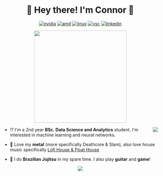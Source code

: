 
<h1 align="center">   
🍣 Hey there! I'm Connor 🍚 </h3>

<p align="center"><a href="https://www.gigabyte.com/uk/Graphics-Card/GV-N208SGAMINGOC-WHITE-8GD"><img src="https://img.shields.io/badge/NVIDIA-RTX2080S-76B900?style=for-the-badge&amp;logo=nvidia&amp;logoColor=white" alt="nvidia"></a> 
<a href="https://www.amd.com/en/products/cpu/amd-ryzen-7-5800x"><img src="https://img.shields.io/badge/AMD-Ryzen_7_5800X-ED1C24?style=for-the-badge&amp;logo=amd&amp;logoColor=white" alt="amd"></a> <a href="https://ubuntu.com"><img src="https://img.shields.io/badge/Ubuntu-E95420?style=for-the-badge&amp;logo=ubuntu&amp;logoColor=white" alt="linux"></a> 
<a href="https://code.visualstudio.com"><img src="https://img.shields.io/badge/Visual_Studio_Code-0078D4?style=for-the-badge&amp;logo=visual%20studio%20code&amp;logoColor=white" alt="vsc"></a>
<a href="https://www.linkedin.com/in/connorbrook/"><img src="https://img.shields.io/badge/LinkedIn-0077B5?style=for-the-badge&amp;logo=linkedin&amp;logoColor=white" alt="linkedin"></a></p>

<p align="center">
  <img src="https://imgur.com/74Oe9IA.jpeg" height="300"/>
</p>

<img align="right" src="https://github-readme-stats.vercel.app/api/top-langs/?username=Viibrant&layout=compact">

- ⁉️  I'm a 2nd year **BSc. Data Science and Analytics** student. I'm interested in machine learning and neural networks.

- 🎼 Love my **metal** (more specifically Deathcore & Slam), also love house music specifically [Lofi House & Float House](https://open.spotify.com/playlist/0lvLQrp4VqEj5cO8dh0p3k?si=0f6912fc93f646db)

- 🥋 I do **Brazilian Jujitsu** in my spare time. I also play **guitar** and **game**!


<p align="center"><a href="https://hits.seeyoufarm.com"><img src="https://hits.seeyoufarm.com/api/count/incr/badge.svg?url=https%3A%2F%2Fgithub.com%2FViibrant&count_bg=%235F4B8B&title_bg=%235B84B1&icon=&icon_color=%23FF0000&title=Visitors&edge_flat=true"/></a></p>
